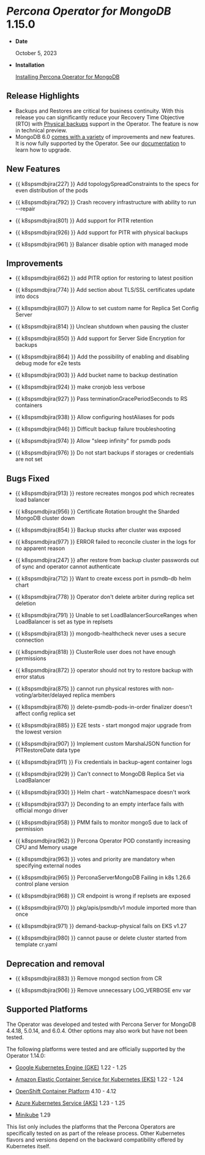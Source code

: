# *Percona Operator for MongoDB* 1.15.0

* **Date**

    October 5, 2023

* **Installation**

    [Installing Percona Operator for MongoDB](../index.md#quickstart-guides)

## Release Highlights

* Backups and Restores are critical for business continuity. With this release you can significantly reduce your Recovery Time Objective (RTO) with [Physical backups](../backups.md#physical) support in the Operator. The feature is now in technical preview.
* MongoDB 6.0 [comes with a variety](https://www.percona.com/blog/mongodb-6-0-should-you-upgrade-now/) of improvements and new features. It is now fully supported by the Operator. See our [documentation](../update.md#major-version-automated-upgrades) to learn how to upgrade.

## New Features

* {{ k8spsmdbjira(227) }} Add topologySpreadConstraints to the specs for even distribution of the pods

* {{ k8spsmdbjira(792) }} Crash recovery infrastructure with ability to run --repair

* {{ k8spsmdbjira(801) }} Add support for PITR retention

* {{ k8spsmdbjira(926) }} Add support for PITR with physical backups

* {{ k8spsmdbjira(961) }} Balancer disable option with managed mode

## Improvements

* {{ k8spsmdbjira(662) }} add PITR option for restoring to latest position

* {{ k8spsmdbjira(774) }} Add section about TLS/SSL certificates update into docs

* {{ k8spsmdbjira(807) }} Allow to set custom name for Replica Set Config Server

* {{ k8spsmdbjira(814) }} Unclean shutdown when pausing the cluster

* {{ k8spsmdbjira(850) }} Add support for Server Side Encryption for backups

* {{ k8spsmdbjira(864) }} Add the possibility of enabling and disabling debug mode for e2e tests

* {{ k8spsmdbjira(903) }} Add bucket name to backup destination

* {{ k8spsmdbjira(924) }} make cronjob less verbose

* {{ k8spsmdbjira(927) }} Pass terminationGracePeriodSeconds to RS containers

* {{ k8spsmdbjira(938) }} Allow configuring hostAliases for pods

* {{ k8spsmdbjira(946) }} Difficult backup failure troubleshooting

* {{ k8spsmdbjira(974) }} Allow "sleep infinity" for psmdb pods

* {{ k8spsmdbjira(976) }} Do not start backups if storages or credentials are not set



## Bugs Fixed

* {{ k8spsmdbjira(913) }} restore recreates mongos pod which recreates load balancer

* {{ k8spsmdbjira(956) }} Certificate Rotation brought the Sharded MongoDB cluster down

* {{ k8spsmdbjira(854) }} Backup stucks after cluster was exposed

* {{ k8spsmdbjira(977) }} ERROR failed to reconcile cluster in the logs for no apparent reason

* {{ k8spsmdbjira(247) }} after restore from backup cluster passwords out of sync and operator cannot authenticate

* {{ k8spsmdbjira(712) }} Want to create excess port in psmdb-db helm chart

* {{ k8spsmdbjira(778) }} Operator don't delete arbiter during replica set deletion

* {{ k8spsmdbjira(791) }} Unable to set LoadBalancerSourceRanges when LoadBalancer is set as type in replsets

* {{ k8spsmdbjira(813) }} mongodb-healthcheck never uses a secure connection

* {{ k8spsmdbjira(818) }} ClusterRole user does not have enough permissions

* {{ k8spsmdbjira(872) }} operator should not try to restore backup with error status

* {{ k8spsmdbjira(875) }} cannot run physical restores with non-voting/arbiter/delayed replica members

* {{ k8spsmdbjira(876) }} delete-psmdb-pods-in-order finalizer doesn't affect config replica set

* {{ k8spsmdbjira(885) }} E2E tests - start mongod major upgrade from the lowest version

* {{ k8spsmdbjira(907) }} Implement custom MarshalJSON function for PITRestoreDate data type

* {{ k8spsmdbjira(911) }} Fix credentials in backup-agent container logs

* {{ k8spsmdbjira(929) }} Can't connect to MongoDB Replica Set via LoadBalancer

* {{ k8spsmdbjira(930) }} Helm chart - watchNamespace doesn't work

* {{ k8spsmdbjira(937) }} Deconding to an empty interface fails with official mongo driver

* {{ k8spsmdbjira(958) }} PMM fails to monitor mongoS due to lack of permission

* {{ k8spsmdbjira(962) }} Percona Operator POD constantly increasing CPU and Memory usage

* {{ k8spsmdbjira(963) }} votes and priority are mandatory when specifying external nodes

* {{ k8spsmdbjira(965) }} PerconaServerMongoDB Failing in k8s 1.26.6 control plane version

* {{ k8spsmdbjira(968) }} CR endpoint is wrong if replsets are exposed

* {{ k8spsmdbjira(970) }} pkg/apis/psmdb/v1 module imported more than once

* {{ k8spsmdbjira(971) }} demand-backup-physical fails on EKS v1.27

* {{ k8spsmdbjira(980) }} cannot pause or delete cluster started from template cr.yaml

## Deprecation and removal

* {{ k8spsmdbjira(883) }} Remove mongod section from CR

* {{ k8spsmdbjira(906) }} Remove unnecessary LOG_VERBOSE env var
## Supported Platforms

The Operator was developed and tested with Percona Server for MongoDB 4.4.18, 5.0.14, and 6.0.4. Other options may also work but have not been tested.

The following platforms were tested and are officially supported by the Operator 1.14.0:

* [Google Kubernetes Engine (GKE)](https://cloud.google.com/kubernetes-engine) 1.22 - 1.25

* [Amazon Elastic Container Service for Kubernetes (EKS)](https://aws.amazon.com) 1.22 - 1.24

* [OpenShift Container Platform](https://www.redhat.com/en/technologies/cloud-computing/openshift) 4.10 - 4.12

* [Azure Kubernetes Service (AKS)](https://azure.microsoft.com/en-us/services/kubernetes-service/) 1.23 - 1.25

* [Minikube](https://github.com/kubernetes/minikube) 1.29

This list only includes the platforms that the Percona Operators are specifically tested on as part of the release process. Other Kubernetes flavors and versions depend on the backward compatibility offered by Kubernetes itself.
